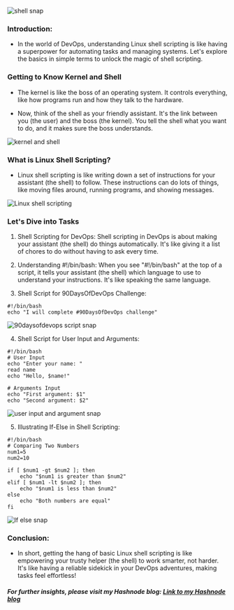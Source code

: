 
![shell snap](https://tse3.mm.bing.net/th?id=OIP.j1C_SC9aNWEu6t1bAQcGTgHaDm&pid=Api&P=0&h=220)











### Introduction: 

- In the world of DevOps, understanding Linux shell scripting is like having a superpower for automating tasks and managing systems. Let's explore the basics in simple terms to unlock the magic of shell scripting.


### Getting to Know Kernel and Shell

- The kernel is like the boss of an operating system. It controls everything, like how programs run and how they talk to the hardware.

- Now, think of the shell as your friendly assistant. It's the link between you (the user) and the boss (the kernel). You tell the shell what you want to do, and it makes sure the boss understands.


![kernel and shell](https://www.mvps.net/docs/wp-content/uploads/2019/04/shell.jpg)









### What is Linux Shell Scripting?

- Linux shell scripting is like writing down a set of instructions for your assistant (the shell) to follow. These instructions can do lots of things, like moving files around, running programs, and showing messages.


![Linux shell scripting](https://cdn.hashnode.com/res/hashnode/image/upload/v1679574608940/f61479dc-5c81-4fe5-a005-8766d0d22072.jpeg?w=1600&h=840&fit=crop&crop=entropy&auto=compress,format&format=webp)











### Let's Dive into Tasks

1. Shell Scripting for DevOps: Shell scripting in DevOps is about making your assistant (the shell) do things automatically. It's like giving it a list of chores to do without having to ask every time.

2. Understanding #!/bin/bash: When you see "#!/bin/bash" at the top of a script, it tells your assistant (the shell) which language to use to understand your instructions. It's like speaking the same language.

3. Shell Script for 90DaysOfDevOps Challenge:

```shell
#!/bin/bash
echo "I will complete #90DaysOfDevOps challenge"
```


![90daysofdevops script snap](https://cdn.hashnode.com/res/hashnode/image/upload/v1706640028927/7f16cd85-70e7-49a4-8354-5f37dfbed0f2.png)



4. Shell Script for User Input and Arguments:

```shell
#!/bin/bash
# User Input
echo "Enter your name: "
read name
echo "Hello, $name!"

# Arguments Input
echo "First argument: $1"
echo "Second argument: $2"
```


![user input and argument snap](https://cdn.hashnode.com/res/hashnode/image/upload/v1706640181457/b3302bc2-0cf4-4db1-8230-b1f8d2ef1895.png)





5. Illustrating If-Else in Shell Scripting:

```shell
#!/bin/bash
# Comparing Two Numbers
num1=5
num2=10

if [ $num1 -gt $num2 ]; then
    echo "$num1 is greater than $num2"
elif [ $num1 -lt $num2 ]; then
    echo "$num1 is less than $num2"
else
    echo "Both numbers are equal"
fi
```




![If else snap](https://cdn.hashnode.com/res/hashnode/image/upload/v1706640284952/d44724ab-717a-464d-be2e-bfde5066919e.png)






### Conclusion:

- In short, getting the hang of basic Linux shell scripting is like empowering your trusty helper (the shell) to work smarter, not harder. It's like having a reliable sidekick in your DevOps adventures, making tasks feel effortless!



##### For further insights, please visit my Hashnode blog: [Link to my Hashnode blog](https://supriyasurkar.hashnode.dev/day-4-task-basic-linux-shell-scripting-for-devops-engineers)
